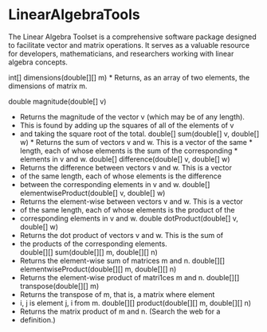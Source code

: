 # LinearAlgebraTools

The Linear Algebra Toolset is a comprehensive software package designed to facilitate vector and matrix operations. 
It serves as a valuable resource for developers, mathematicians, and researchers working with linear algebra concepts. 

int[] dimensions(double[][] m) * Returns, as an array of two elements, the dimensions of matrix m.






double magnitude(double[] v) 
  * Returns the magnitude of the vector v (which may be of any length).
  * This is found by adding up the squares of all of the elements of v
  * and taking the square root of the total.
double[] sum(double[] v, double[] w) * Returns the sum of vectors v and w. This is a vector of the same * length, each of whose elements is the sum of the corresponding * elements in v and w.
double[] difference(double[] v, double[] w)
  * Returns the difference between vectors v and w. This is a vector
  * of the same length, each of whose elements is the difference
  * between the corresponding elements in v and w.
double[] elementwiseProduct(double[] v, double[] w)
  * Returns the element-wise between vectors v and w. This is a vector
  * of the same length, each of whose elements is the product of the
  * corresponding elements in v and w.
double dotProduct(double[] v, double[] w)
  * Returns the dot product of vectors v and w. This is the sum of
  * the products of the corresponding elements.   
double[][] sum(double[][] m, double[][] n)
  * Returns the element-wise sum of matrices m and n.
double[][] elementwiseProduct(double[][] m, double[][] n)
  * Returns the element-wise product of matri1ces m and n.
double[][] transpose(double[][] m)
  * Returns the transpose of m, that is, a matrix where element
  * i, j is element j, i from m.
double[][] product(double[][] m, double[][] n)
  * Returns the matrix product of m and n. (Search the web for a
  * definition.)
